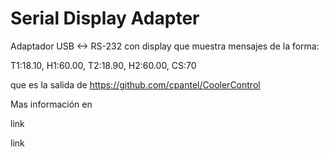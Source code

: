 # Serial Display Adapter

Adaptador USB <-> RS-232 con display que muestra mensajes de la forma:

T1:18.10, H1:60.00, T2:18.90, H2:60.00, CS:70

que es la salida de https://github.com/cpantel/CoolerControl


Mas información en

link

link


